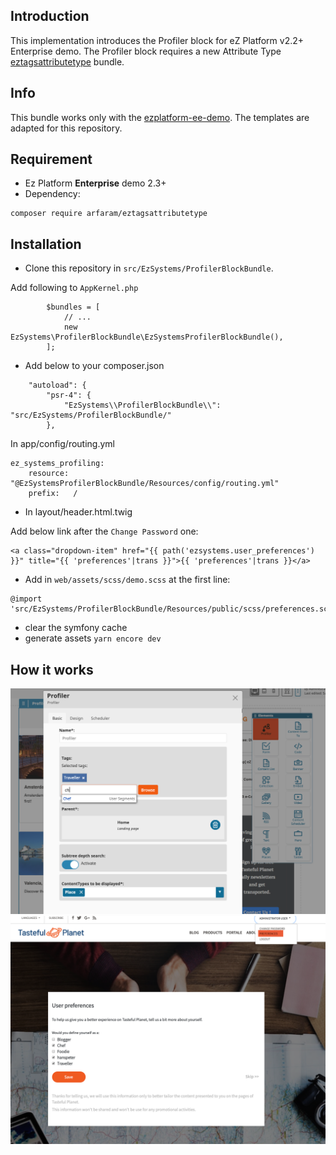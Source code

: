 ## Introduction

This implementation introduces the Profiler block for eZ Platform v2.2+ Enterprise demo. The Profiler block requires a new Attribute Type [eztagsattributetype](https://github.com/arfaram/eztagsattributetype) bundle.
        
## Info

This bundle works only with the [ezplatform-ee-demo](https://github.com/ezsystems/ezplatform-ee-demo). The templates are adapted for this repository.

## Requirement 

- Ez Platform **Enterprise** demo 2.3+
- Dependency:

```
composer require arfaram/eztagsattributetype
```
 
## Installation 

- Clone this repository in `src/EzSystems/ProfilerBlockBundle`.

Add following to `AppKernel.php`

```
        $bundles = [
            // ...
            new EzSystems\ProfilerBlockBundle\EzSystemsProfilerBlockBundle(),
        ];
```
 
 - Add below to your composer.json
 
 ```
     "autoload": {
         "psr-4": {
             "EzSystems\\ProfilerBlockBundle\\": "src/EzSystems/ProfilerBlockBundle/"
         },
```

In app/config/routing.yml
 
```
ez_systems_profiling:
    resource: "@EzSystemsProfilerBlockBundle/Resources/config/routing.yml"
    prefix:   /
```
 
- In layout/header.html.twig
 
Add below link after the `Change Password` one:
 
```
<a class="dropdown-item" href="{{ path('ezsystems.user_preferences') }}" title="{{ 'preferences'|trans }}">{{ 'preferences'|trans }}</a> 
```

- Add in `web/assets/scss/demo.scss` at the first line:
``` 
@import 'src/EzSystems/ProfilerBlockBundle/Resources/public/scss/preferences.scss';
```  

 
 - clear the symfony cache
 - generate assets `yarn encore dev` 
 
 
 ## How it works

<img src="doc/profiler_block.png" />

<img src="doc/user_preferences.png" />

